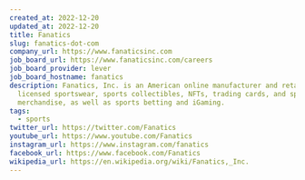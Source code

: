 ```yaml
---
created_at: 2022-12-20
updated_at: 2022-12-20
title: Fanatics
slug: fanatics-dot-com
company_url: https://www.fanaticsinc.com
job_board_url: https://www.fanaticsinc.com/careers
job_board_provider: lever
job_board_hostname: fanatics
description: Fanatics, Inc. is an American online manufacturer and retailer of
  licensed sportswear, sports collectibles, NFTs, trading cards, and sports
  merchandise, as well as sports betting and iGaming.
tags:
  - sports
twitter_url: https://twitter.com/Fanatics
youtube_url: https://www.youtube.com/Fanatics
instagram_url: https://www.instagram.com/fanatics
facebook_url: https://www.facebook.com/Fanatics
wikipedia_url: https://en.wikipedia.org/wiki/Fanatics,_Inc.
---
```

